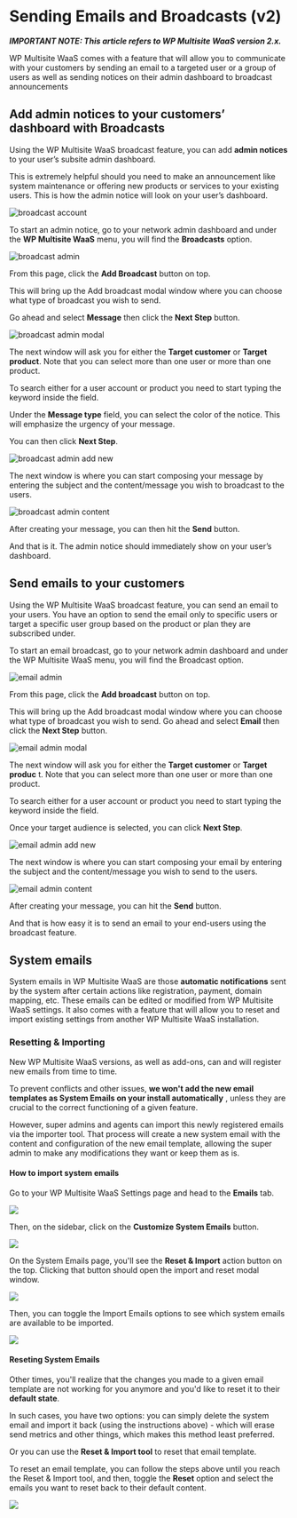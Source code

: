 # Sending Emails and Broadcasts (v2)

_**IMPORTANT NOTE: This article refers to WP Multisite WaaS version 2.x.**_

WP Multisite WaaS comes with a feature that will allow you to communicate with your customers by sending an email to a targeted user or a group of users as well as sending notices on their admin dashboard to broadcast announcements

## Add admin notices to your customers’ dashboard with Broadcasts

Using the WP Multisite WaaS broadcast feature, you can add **admin notices** to your user’s subsite admin dashboard.

This is extremely helpful should you need to make an announcement like system maintenance or offering new products or services to your existing users. This is how the admin notice will look on your user’s dashboard.

![broadcast account](https://wp-ultimo-space.fra1.cdn.digitaloceanspaces.com/hs-file-UhCB0zV12U.png)

To start an admin notice, go to your network admin dashboard and under the **WP Multisite WaaS** menu, you will find the **Broadcasts** option.

![broadcast admin](https://wp-ultimo-space.fra1.cdn.digitaloceanspaces.com/hs-file-UBLRopntNQ.png)

From this page, click the **Add Broadcast** button on top.

This will bring up the Add broadcast modal window where you can choose what type of broadcast you wish to send.

Go ahead and select **Message** then click the **Next Step** button.

![broadcast admin modal](https://wp-ultimo-space.fra1.cdn.digitaloceanspaces.com/hs-file-f3MiyZ1DgU.png)

The next window will ask you for either the **Target customer** or **Target product**. Note that you can select more than one user or more than one product.

To search either for a user account or product you need to start typing the keyword inside the field.

Under the **Message type** field, you can select the color of the notice. This will emphasize the urgency of your message.

You can then click **Next Step**.

![broadcast admin add new](https://wp-ultimo-space.fra1.cdn.digitaloceanspaces.com/hs-file-vfXM5mcBCc.png)

The next window is where you can start composing your message by entering the subject and the content/message you wish to broadcast to the users.

![broadcast admin content](https://wp-ultimo-space.fra1.cdn.digitaloceanspaces.com/hs-file-i2gpqKv4UG.png)

After creating your message, you can then hit the **Send** button.

And that is it. The admin notice should immediately show on your user’s dashboard.

## Send emails to your customers

Using the WP Multisite WaaS broadcast feature, you can send an email to your users. You have an option to send the email only to specific users or target a specific user group based on the product or plan they are subscribed under.

To start an email broadcast, go to your network admin dashboard and under the WP Multisite WaaS menu, you will find the Broadcast option.

![email admin](https://wp-ultimo-space.fra1.cdn.digitaloceanspaces.com/hs-file-UBLRopntNQ.png)

From this page, click the **Add broadcast** button on top.

This will bring up the Add broadcast modal window where you can choose what type of broadcast you wish to send. Go ahead and select **Email** then click the **Next Step** button.

![email admin modal](https://wp-ultimo-space.fra1.cdn.digitaloceanspaces.com/hs-file-RKZSgug4Hl.png)

The next window will ask you for either the **Target customer** or **Target produc** t. Note that you can select more than one user or more than one product.

To search either for a user account or product you need to start typing the keyword inside the field.

Once your target audience is selected, you can click **Next Step**.

![email admin add new](https://wp-ultimo-space.fra1.cdn.digitaloceanspaces.com/hs-file-X5ZMvVYD8Q.png)

The next window is where you can start composing your email by entering the subject and the content/message you wish to send to the users.

![email admin content](https://wp-ultimo-space.fra1.cdn.digitaloceanspaces.com/hs-file-us34QLYBi4.png)

After creating your message, you can hit the **Send** button.

And that is how easy it is to send an email to your end-users using the broadcast feature.

## System emails

System emails in WP Multisite WaaS are those **automatic notifications** sent by the system after certain actions like registration, payment, domain mapping, etc. These emails can be edited or modified from WP Multisite WaaS settings. It also comes with a feature that will allow you to reset and import existing settings from another WP Multisite WaaS installation.

### Resetting & Importing

New WP Multisite WaaS versions, as well as add-ons, can and will register new emails from time to time.

To prevent conflicts and other issues, **we won't add the new email templates as System Emails on your install automatically** , unless they are crucial to the correct functioning of a given feature.

However, super admins and agents can import this newly registered emails via the importer tool. That process will create a new system email with the content and configuration of the new email template, allowing the super admin to make any modifications they want or keep them as is.

#### How to import system emails

Go to your WP Multisite WaaS Settings page and head to the **Emails** tab.

![](https://wp-ultimo-space.fra1.cdn.digitaloceanspaces.com/hs-file-yIQvxZcJqk.png)

Then, on the sidebar, click on the **Customize System Emails** button.

![](https://wp-ultimo-space.fra1.cdn.digitaloceanspaces.com/hs-file-mRSIFOG7eH.png)

On the System Emails page, you'll see the **Reset & Import** action button on the top. Clicking that button should open the import and reset modal window.

![](https://wp-ultimo-space.fra1.cdn.digitaloceanspaces.com/hs-file-UWDXL6Jf2d.png)

Then, you can toggle the Import Emails options to see which system emails are available to be imported.

![](https://wp-ultimo-space.fra1.cdn.digitaloceanspaces.com/hs-file-mGER3jSjMu.png)

#### Reseting System Emails

Other times, you'll realize that the changes you made to a given email template are not working for you anymore and you'd like to reset it to their **default state**.

In such cases, you have two options: you can simply delete the system email and import it back (using the instructions above) - which will erase send metrics and other things, which makes this method least preferred.

Or you can use the **Reset & Import tool** to reset that email template.

To reset an email template, you can follow the steps above until you reach the Reset & Import tool, and then, toggle the **Reset** option and select the emails you want to reset back to their default content.

![](https://wp-ultimo-space.fra1.cdn.digitaloceanspaces.com/hs-file-SMHJQAZWQM.png)
